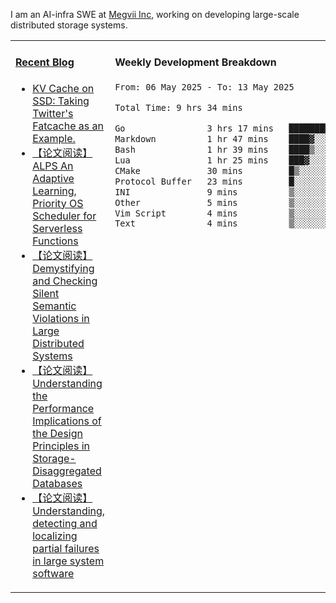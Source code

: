 I am an AI-infra SWE at [Megvii Inc](https://en.megvii.com/), working on developing large-scale distributed storage systems.

<table width="960px">
<tr>
<td valign="top" width="50%">

#### <a href="https://www.kongjun18.me" target="_blank">Recent Blog</a>

<!-- BLOG-POST-LIST:START -->
- [KV Cache on SSD: Taking Twitter&#39;s Fatcache as an Example.](https://kongjun18.github.io/posts/kv-cache-on-disk-taking-twitters-fatcache-as-an-example/)
- [【论文阅读】ALPS An Adaptive Learning, Priority OS Scheduler for Serverless Functions](https://kongjun18.github.io/posts/alps-an-adaptive-learning-priority-os-scheduler-for-serverless-functions/)
- [【论文阅读】Demystifying and Checking Silent Semantic Violations in Large Distributed Systems](https://kongjun18.github.io/posts/demystifying-and-checking-silent-semantic-violations-in-large-distributed-systems/)
- [【论文阅读】Understanding the Performance Implications of the Design Principles in Storage-Disaggregated Databases](https://kongjun18.github.io/posts/understanding-the-performance-implications-of-the-design-principles-in-storage-disaggregated-databases/)
- [【论文阅读】Understanding, detecting and localizing partial failures in large system software](https://kongjun18.github.io/posts/understanding-detecting-and-localizing-partial-failures-in-large-system-software/)
<!-- BLOG-POST-LIST:END -->

</td>
<td valign="top" width="50%">

#### Weekly Development Breakdown

<!--START_SECTION:waka-->

```txt
From: 06 May 2025 - To: 13 May 2025

Total Time: 9 hrs 34 mins

Go                3 hrs 17 mins   ████████▓░░░░░░░░░░░░░░░░   34.43 %
Markdown          1 hr 47 mins    ████▓░░░░░░░░░░░░░░░░░░░░   18.75 %
Bash              1 hr 39 mins    ████▒░░░░░░░░░░░░░░░░░░░░   17.32 %
Lua               1 hr 25 mins    ███▓░░░░░░░░░░░░░░░░░░░░░   14.92 %
CMake             30 mins         █▒░░░░░░░░░░░░░░░░░░░░░░░   05.29 %
Protocol Buffer   23 mins         █░░░░░░░░░░░░░░░░░░░░░░░░   04.12 %
INI               9 mins          ▒░░░░░░░░░░░░░░░░░░░░░░░░   01.72 %
Other             5 mins          ▒░░░░░░░░░░░░░░░░░░░░░░░░   00.90 %
Vim Script        4 mins          ▒░░░░░░░░░░░░░░░░░░░░░░░░   00.83 %
Text              4 mins          ▒░░░░░░░░░░░░░░░░░░░░░░░░   00.83 %
```

<!--END_SECTION:waka-->
</td>
</tr>

</table>
